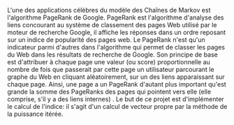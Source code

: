 L'une des applications célèbres du modèle des Chaînes de Markov est l'algorithme PageRank de Google. PageRank est l'algorithme d'analyse des liens concourant 
au système de classement des pages Web utilisé par le moteur de recherche Google, il affiche les réponses dans un ordre reposant sur un indice de popularité
des pages web. Le PageRank n'est qu'un indicateur parmi d'autres dans l'algorithme qui permet de classer les pages du Web dans les résultats de recherche de Google.
Son principe de base est d'attribuer à chaque page une valeur (ou score) proportionnelle au nombre de fois que passerait par cette page un utilisateur parcourant
le graphe du Web en cliquant aléatoirement, sur un des liens apparaissant sur chaque page. Ainsi, une page a un PageRank d'autant plus important qu'est grande
la somme des PageRanks des pages qui pointent vers elle (elle comprise, s'il y a des liens internes) . 
Le but de ce projet est d'implémenter le calcul de l'indice: il s'agit d'un calcul de vecteur propre par la méthode de la puissance itérée.
